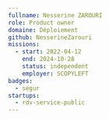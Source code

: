 ```yaml
---
fullname: Nesserine ZAROURI
role: Product owner
domaine: Déploiement
github: NesserineZarouri
missions:
  - start: 2022-04-12
    end: 2024-10-28
    status: independent
    employer: SCOPYLEFT
badges:
  - segur
startups:
  - rdv-service-public
---
```


